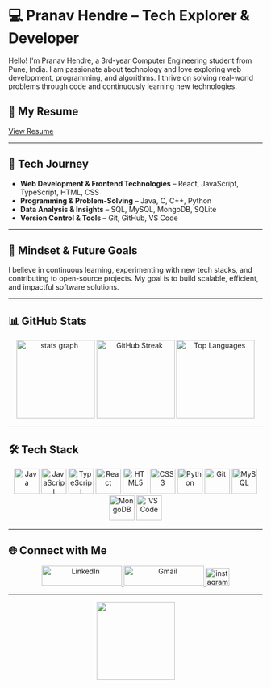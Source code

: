 # 💻 Pranav Hendre – Tech Explorer & Developer

Hello! I'm Pranav Hendre, a 3rd-year Computer Engineering student from Pune, India. I am passionate about technology and love exploring web development, programming, and algorithms. I thrive on solving real-world problems through code and continuously learning new technologies.

## 📄 My Resume

[View Resume](https://github.com/PranavHendre02/Pranav_Resume.pdf)

---

## 🚀 Tech Journey

- **Web Development & Frontend Technologies** – React, JavaScript, TypeScript, HTML, CSS
- **Programming & Problem-Solving** – Java, C, C++, Python
- **Data Analysis & Insights** – SQL, MySQL, MongoDB, SQLite
- **Version Control & Tools** – Git, GitHub, VS Code

---

## 🌟 Mindset & Future Goals

I believe in continuous learning, experimenting with new tech stacks, and contributing to open-source projects. My goal is to build scalable, efficient, and impactful software solutions.

---

## 📊 GitHub Stats

<div align="center">
  <img src="https://github-readme-stats.vercel.app/api?username=PranavHendre02&hide_title=false&hide_rank=false&show_icons=true&include_all_commits=true&count_private=true&disable_animations=false&theme=dark&locale=en&hide_border=false" height="155" alt="stats graph"  />
  <img src="https://streak-stats.demolab.com?user=PranavHendre02&theme=dark&border_radius=5" height="155" alt="GitHub Streak" />
  <img src="https://github-readme-stats.vercel.app/api/top-langs?username=PranavHendre02&layout=compact&langs_count=5&theme=dark" height="155" alt="Top Languages" />
</div>

---

## 🛠️ Tech Stack

<div align="center">
  <img src="https://cdn.jsdelivr.net/gh/devicons/devicon/icons/java/java-original.svg" height="50" alt="Java" />
  <img src="https://cdn.jsdelivr.net/gh/devicons/devicon/icons/javascript/javascript-original.svg" height="50" alt="JavaScript" />
  <img src="https://cdn.jsdelivr.net/gh/devicons/devicon/icons/typescript/typescript-original.svg" height="50" alt="TypeScript" />
  <img src="https://cdn.jsdelivr.net/gh/devicons/devicon/icons/react/react-original.svg" height="50" alt="React" />
  <img src="https://cdn.jsdelivr.net/gh/devicons/devicon/icons/html5/html5-original.svg" height="50" alt="HTML5" />
  <img src="https://cdn.jsdelivr.net/gh/devicons/devicon/icons/css3/css3-original.svg" height="50" alt="CSS3" />
  <img src="https://cdn.jsdelivr.net/gh/devicons/devicon/icons/python/python-original.svg" height="50" alt="Python" />
  <img src="https://cdn.jsdelivr.net/gh/devicons/devicon/icons/git/git-original.svg" height="50" alt="Git" />
  <img src="https://cdn.jsdelivr.net/gh/devicons/devicon/icons/mysql/mysql-original.svg" height="50" alt="MySQL" />
  <img src="https://cdn.jsdelivr.net/gh/devicons/devicon/icons/mongodb/mongodb-original.svg" height="50" alt="MongoDB" />
  <img src="https://cdn.jsdelivr.net/gh/devicons/devicon/icons/vscode/vscode-original.svg" height="50" alt="VS Code" />
</div>

---

## 🌐 Connect with Me

<div align="center">
  <a href="https://www.linkedin.com/in/pranav-hendre-b07339316" target="_blank">
    <img src="https://raw.githubusercontent.com/maurodesouza/profile-readme-generator/master/src/assets/icons/social/linkedin/default.svg" width="159" height="39" alt="LinkedIn" />
  </a>
  <a href="mailto:pranavhendre07@gmail.com" target="_blank">
    <img src="https://raw.githubusercontent.com/maurodesouza/profile-readme-generator/master/src/assets/icons/social/gmail/default.svg" width="159" height="39" alt="Gmail" />
  </a>
  <a href="https://www.instagram.com/pranavhendre02?igsh=MTZjOG5idmIwN3Zqaw==" target="_blank">
    <img src="https://raw.githubusercontent.com/maurodesouza/profile-readme-generator/master/src/assets/icons/social/instagram/default.svg" width="47" height="35" alt="instagram logo"  />
  </a>
</div>

---

<div align="center">
  <img height="155" src="https://i.pinimg.com/originals/f0/f0/d9/f0f0d932d6e39c7af5aa305cbd8da735.gif"  />
</div>

